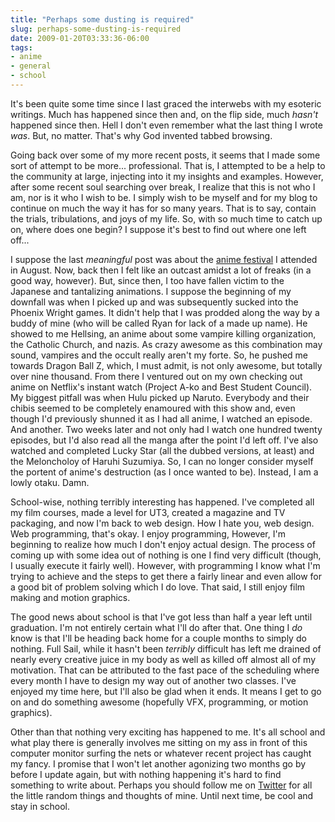 ```yaml
---
title: "Perhaps some dusting is required"
slug: perhaps-some-dusting-is-required
date: 2009-01-20T03:33:36-06:00
tags:
- anime
- general
- school
---
```

It's been quite some time since I last graced the interwebs with my esoteric writings. Much has happened since then and, on the flip side, much _hasn't_ happened since then. Hell I don't even remember what the last thing I wrote _was_. But, no matter. That's why God invented tabbed browsing.

Going back over some of my more recent posts, it seems that I made some sort of attempt to be more... professional. That is, I attempted to be a help to the community at large, injecting into it my insights and examples. However, after some recent soul searching over break, I realize that this is not who I am, nor is it who I wish to be. I simply wish to be myself and for my blog to continue on much the way it has for so many years. That is to say, contain the trials, tribulations, and joys of my life. So, with so much time to catch up on, where does one begin? I suppose it's best to find out where one left off...

I suppose the last _meaningful_ post was about the [anime festival](http://www.dxprog.com/entry/from-the-orlando-anime-festival/) I attended in August. Now, back then I felt like an outcast amidst a lot of freaks (in a good way, however). But, since then, I too have fallen victim to the Japanese and tantalizing animations. I suppose the beginning of my downfall was when I picked up and was subsequently sucked into the Phoenix Wright games. It didn't help that I was prodded along the way by a buddy of mine (who will be called Ryan for lack of a made up name). He showed to me Hellsing, an anime about some vampire killing organization, the Catholic Church, and nazis. As crazy awesome as this combination may sound, vampires and the occult really aren't my forte. So, he pushed me towards Dragon Ball Z, which, I must admit, is not only awesome, but totally over nine thousand. From there I ventured out on my own checking out anime on Netflix's instant watch (Project A-ko and Best Student Council). My biggest pitfall was when Hulu picked up Naruto. Everybody and their chibis seemed to be completely enamoured with this show and, even though I'd previously shunned it as I had all anime, I watched an episode. And another. Two weeks later and not only had I watch one hundred twenty episodes, but I'd also read all the manga after the point I'd left off. I've also watched and completed Lucky Star (all the dubbed versions, at least) and the Meloncholoy of Haruhi Suzumiya. So, I can no longer consider myself the portent of anime's destruction (as I once wanted to be). Instead, I am a lowly otaku. Damn.

School-wise, nothing terribly interesting has happened. I've completed all my film courses, made a level for UT3, created a magazine and TV packaging, and now I'm back to web design. How I hate you, web design. Web programming, that's okay. I enjoy programming, However, I'm beginning to realize how much I don't enjoy actual design. The process of coming up with some idea out of nothing is one I find very difficult (though, I usually execute it fairly well). However, with programming I know what I'm trying to achieve and the steps to get there a fairly linear and even allow for a good bit of problem solving which I do love. That said, I still enjoy film making and motion graphics.

The good news about school is that I've got less than half a year left until graduation. I'm not entirely certain what I'll do after that. One thing I _do_ know is that I'll be heading back home for a couple months to simply do nothing. Full Sail, while it hasn't been _terribly_ difficult has left me drained of nearly every creative juice in my body as well as killed off almost all of my motivation. That can be attributed to the fast pace of the scheduling where every month I have to design my way out of another two classes. I've enjoyed my time here, but I'll also be glad when it ends. It means I get to go on and do something awesome (hopefully VFX, programming, or motion graphics).

Other than that nothing very exciting has happened to me. It's all school and what play there is generally involves me sitting on my ass in front of this computer monitor surfing the nets or whatever recent project has caught my fancy. I promise that I won't let another agonizing two months go by before I update again, but with nothing happening it's hard to find something to write about. Perhaps you should follow me on [Twitter](http://www.twitter.com/dxprog) for all the little random things and thoughts of mine. Until next time, be cool and stay in school.
